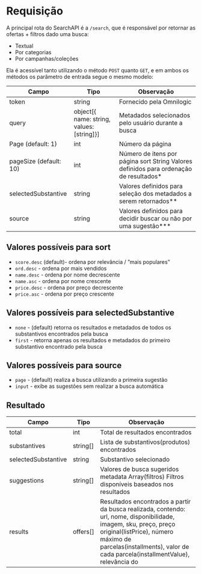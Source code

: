 # Requisição

A principal rota do SearchAPI é a `/search`, que é responsável por retornar as ofertas + filtros dado uma busca:

- Textual
- Por categorias
- Por campanhas/coleções

Ela é acessível tanto utilizando o método `POST` quanto `GET`, e em ambos os métodos os parâmetro de entrada segue o mesmo modelo:

| Campo                  | Tipo                                      | Observação                                                                              |
| ---------------------- | ----------------------------------------- | --------------------------------------------------------------------------------------- |
| token                  | string                                    | Fornecido pela Omnilogic                                                                |
| query                  | object[{ name: string, values: [string]}] | Metadados selecionados pelo usuário durante a busca                                     |
| Page (default: 1)      | int                                       | Número da página                                                                        |
| pageSize (default: 10) | int                                       | Número de itens por página sort String Valores definidos para ordenação de resultados\* |
| selectedSubstantive    | string                                    | Valores definidos para seleção dos metadados a serem retornados\*\*                     |
| source                 | string                                    | Valores definidos para decidir buscar ou não por uma sugestão\*\*\*                     |

## Valores possíveis para sort

- `score.desc` (default)- ordena por relevância / ”mais populares”
- `ord.desc` - ordena por mais vendidos
- `name.desc` - ordena por nome decrescente
- `name.asc` - ordena por nome crescente
- `price.desc` - ordena por preço decrescente
- `price.asc` - ordena por preço crescente

## Valores possíveis para selectedSubstantive

- `none` - (default) retorna os resultados e metadados de todos os substantivos encontrados pela busca
- `first` - retorna apenas os resultados e metadados do primeiro substantivo encontrado pela busca

## Valores possíveis para source

- `page` - (default) realiza a busca utilizando a primeira sugestão
- `input` - exibe as sugestões sem realizar a busca automática

## Resultado

| Campo               | Tipo     | Observação                                                                                                                                                                                                                               |
| ------------------- | -------- | ---------------------------------------------------------------------------------------------------------------------------------------------------------------------------------------------------------------------------------------- |
| total               | int      | Total de resultados encontrados                                                                                                                                                                                                          |
| substantives        | string[] | Lista de substantivos(produtos) encontrados                                                                                                                                                                                              |
| selectedSubstantive | string   | Substantivo selecionado                                                                                                                                                                                                                  |
| suggestions         | string[] | Valores de busca sugeridos metadata Array(filtros) Filtros disponíveis baseados nos resultados                                                                                                                                           | encontrados, contendo: nome, total de resultados com o filtro, valores possíveis para o filtro( valor, total e variação de preço | dos resultados para cada filtro) |
| results             | offers[] | Resultados encontrados a partir da busca realizada, contendo: url, nome, disponibilidade, imagem, sku, preço, preço original(listPrice), número máximo de parcelas(installments), valor de cada parcela(installmentValue), relevância do | produto na busca realizada(score) , id do produto(productId), descrição do desconto(teaser) ex: “-5% à vista”,porcentagem do | desconto (teaser_discount) ex: “5.0”, etiqueta de metadado(label) - disponível apenas para tensão e tamanho - e nome do seller. |
